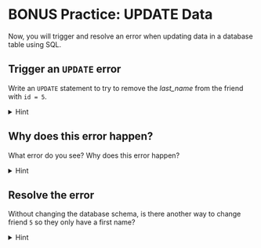 # BONUS Practice: UPDATE Data

Now, you will trigger and resolve an error when updating data in a database
table using SQL.

## Trigger an `UPDATE` error

Write an `UPDATE` statement to try to remove the *last_name* from the friend
with `id = 5`.

<details><summary>Hint</summary>Removing a value usually means setting it to <code>NULL</code>.</details>

## Why does this error happen?

What error do you see? Why does this error happen?

<details><summary>Hint</summary>Check the database schema in the <code>sql-practice/seed-data.sql</code> file.</details>

## Resolve the error

Without changing the database schema, is there another way to change friend `5`
so they only have a first name?

<details><summary>Hint</summary>Try setting the <code>last_name</code> of the friend to another value other than <code>NULL</code>.</details>